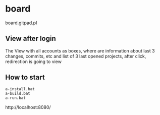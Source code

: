 # board
board.gitpad.pl

## View after login
The View with all accounts as boxes, where are information about last 3 changes, commits, etc and list of 3 last opened projects, after click, redirection is going to view



## How to start

    a-install.bat
    a-build.bat
    a-run.bat

http://localhost:8080/
